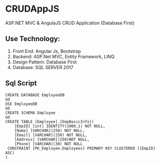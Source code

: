 # CRUDAppJS
ASP.NET MVC &amp; AngulaJS CRUD Application (Database First)

## Use Technology:
1.	Front End: Angular Js, Bootstrap 
2.	Backend: ASP.Net MVC, Entity Framework, LINQ
3.	Design Pattern:  Database First
4.	Database: SQL SERVER 2017

## Sql Script

```
CREATE DATABASE EmployeeDB
GO
USE EmployeeDB
GO
CREATE SCHEMA Employee
GO
CREATE TABLE [Employee].[EmpBasicInfo](
	[EmpID] [int] IDENTITY(1000,1) NOT NULL,
	[Name] [VARCHAR](250) NOT NULL,
	[Email] [VARCHAR](250) NOT NULL,
	[Address] [VARCHAR](250)NOT NULL,
	[Phone] [VARCHAR](30) NOT NULL
 CONSTRAINT [PK_Employee.Employees] PRIMARY KEY CLUSTERED ([EmpID] ASC)
)
```
